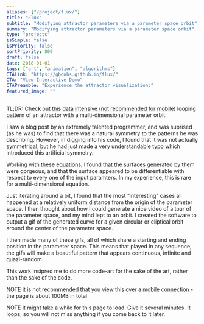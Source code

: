 ```yaml
---
aliases: ["/project/flux/"]
title: "Flux"
subtitle: "Modifying attractor parameters via a parameter space orbit"
summary: "Modifying attractor parameters via a parameter space orbit"
type: "projects"
isSimple: false
isPriority: false
sortPriority: 800
draft: false
date: 2018-01-01
tags: ["art", "animation", "algorithms"]
CTALink: "https://gbdubs.github.io/flux/"
CTA: "View Interactive Demo"
CTAPreamble: "Experience the attractor visualization:"
featured_image: ""
---
```


TL;DR: Check out [this data intensive (not recommended for mobile)](https://gbdubs.github.io/flux/) looping pattern of an attractor with a multi-dimensional parameter orbit.

I saw a blog post by an extremely talented programmer, and was suprised (as he was) to find that there was a natural symmetry to the patterns he was describing.  However, in digging into his code, I found that it was not actually symmetrical, but he had just made a very understandable typo which introduced this artificial symmetry.

Working with these equations, I found that the surfaces generated by them were gorgeous, and that the surface appeared to be differentiable with respect to every one of the input paramters.  In my experience, this is rare for a multi-dimensional equation. 

Just iterating around a bit, I found that the most “interesting” cases all happened at a relatively uniform distance from the origin of the parameter space.  I then thought about how I could generate a nice video of a tour of the parameter space, and my mind lept to an orbit.  I created the software to output a gif of the generated curve for a given circular or eliptical orbit around the center of the parameter space.

I then made many of these gifs, all of which share a starting and ending position in the parameter space. This means that played in any sequence, the gifs will make a beautiful pattern that appears continuous, infinite and quazi-random.

This work insipred me to do more code-art for the sake of the art, rather than the sake of the code.

NOTE it is not recommended that you view this over a mobile connection - the page is about 100MB in total

NOTE it might take a while for this page to load. Give it several minutes. It loops, so you will not miss anything if you come back to it later.

